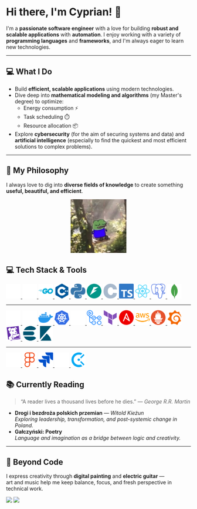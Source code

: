 # Hi there, I'm Cyprian! 👋

I'm a **passionate software engineer** with a love for building **robust and scalable applications** with **automation**. I enjoy working with a variety of **programming languages** and **frameworks**, and I'm always eager to learn new technologies.

---

## 💻 What I Do
- Build **efficient, scalable applications** using modern technologies.
- Dive deep into **mathematical modeling and algorithms** (my Master's degree) to optimize:
  - Energy consumption ⚡  
  - Task scheduling ⏱️  
  - Resource allocation 📦
- Explore **cybersecurity** (for the aim of securing systems and data) and **artificial intelligence** (especially to find the quickest and most efficient solutions to complex problems).

---

## 🌱 My Philosophy
I always love to dig into **diverse fields of knowledge** to create something **useful, beautiful, and efficient**.  

<p align="center">
  <img src="intro.jpg" style="width:30%; height: auto"/>
</p>


## 💻 Tech Stack & Tools

<div align="left">
  <a href="https://rust-lang.org/" target="_blank" rel="noreferrer">
    <img src="public/rust.svg" alt="rust" width="40" height="40"/>
  </a>
  <a href="https://tokio.rs/" target="_blank" rel="noreferrer">
    <img src="public/tokio.svg" alt="tokio" width="40" height="40"/>
  </a>
  <a href="https://go.dev/" target="_blank" rel="noreferrer">
    <img src="public/go.svg" alt="go" width="40" height="40"/>
  </a>
  <a href="https://en.cppreference.com/w/" target="_blank" rel="noreferrer">
    <img src="public/cpp.svg" alt="cplusplus" width="40" height="40"/>
  </a>
  <a href="https://www.python.org/" target="_blank" rel="noreferrer">
    <img src="public/python3.svg" alt="python" width="40" height="40"/>
  </a>
  <a href="https://fastapi.tiangolo.com/" target="_blank" rel="noreferrer">
    <img src="public/fastapi.svg" alt="fastapi" width="40" height="40"/>
  </a>
  <a href="https://en.cppreference.com/w/" target="_blank" rel="noreferrer">
    <img src="public/c.svg" alt="c" width="40" height="40"/>
  </a>
  <a href="https://www.typescriptlang.org/" target="_blank" rel="noreferrer">
    <img src="public/ts.svg" alt="typescript" width="40" height="40"/>
  </a>
  <a href="https://react.dev/" target="_blank" rel="noreferrer">
    <img src="public/react.svg" alt="react" width="40" height="40"/>
  </a>
  <a href="https://www.postgresql.org/" target="_blank" rel="noreferrer">
    <img src="public/postgresql.svg" alt="postgresql" width="40" height="40"/>
  </a>
  <a href="https://www.mongodb.com/" target="_blank" rel="noreferrer">
    <img src="public/mongodb.svg" alt="mongodb" width="40" height="40"/>
  </a>
  <hr/>
  <a href="https://linux.die.net/man/" target="_blank" rel="noreferrer">
     <img src="public/linux.svg" alt="linux" width="40" height="40"/>
  </a>
  <a href="https://www.gnu.org/software/bash/manual/bash.html" target="_blank" rel="noreferrer">
    <img src="public/bash.svg" alt="bash" width="40" height="40"/>
  </a>
  <a href="https://www.docker.com/" target="_blank" rel="noreferrer">
    <img src="public/docker.svg" alt="docker" width="40" height="40"/>
  </a>
  <a href="https://kubernetes.io/" target="_blank" rel="noreferrer">
    <img src="public/kubernetes.svg" alt="kubernetes" width="40" height="40"/>
  </a>
  <a href="https://helm.sh/" target="_blank" rel="noreferrer">
    <img src="public/helm.svg" alt="helm" width="40" height="40"/>
  </a>
  <a href="https://github.com/features/actions" target="_blank" rel="noreferrer">
    <img src="public/githubactions.svg" alt="githubactions" width="40" height="40"/>
  </a>
  <a href="https://developer.hashicorp.com/terraform" target="_blank" rel="noreferrer">
    <img src="public/terraform.svg" alt="terraform" width="40" height="40"/>
  </a>
  <a href="https://docs.ansible.com/ansible/latest/index.html#" target="_blank" rel="noreferrer">
    <img src="public/ansible.svg" alt="ansible" width="40" height="40"/>
  </a>
  <a href="https://aws.amazon.com/" target="_blank" rel="noreferrer">
    <img src="https://github.com/devicons/devicon/blob/master/icons/amazonwebservices/amazonwebservices-plain-wordmark.svg" alt="aws" width="40" height="40"/>
  </a>
  <a href="https://prometheus.io/" target="_blank" rel="noreferrer">
    <img src="public/prometheus.svg" alt="prometheus" width="40" height="40"/>
  </a>
  <a href="https://grafana.com/" target="_blank" rel="noreferrer">
    <img src="public/grafana.svg" alt="grafana" width="40" height="40"/>
  </a>
  <a href="https://www.datadoghq.com/" target="_blank" rel="noreferrer">
    <img src="public/datadog.svg" alt="datadog" width="40" height="40"/>
  </a>
  <a href="https://www.elastic.co/elasticsearch" target="_blank" rel="noreferrer">
    <img src="public/elasticsearch.svg" alt="elasticsearch" width="40" height="40"/>
  </a>
  <a href="https://www.elastic.co/kibana" target="_blank" rel="noreferrer">
    <img src="public/kibana.svg" alt="kibana" width="40" height="40"/>
  </a>
  <hr/>
  <a href="https://www.notion.com/" target="_blank" rel="noreferrer">
    <img src="public/notion.svg" alt="notion" width="40" height="40"/>
  </a>
  <a href="https://www.figma.com/" target="_blank" rel="noreferrer">
    <img src="public/figma.svg" alt="figma" width="40" height="40"/>
  </a>
  <a href="https://www.atlassian.com/software/jira" target="_blank" rel="noreferrer">
    <img src="public/jira.svg" alt="jira" width="40" height="40"/>
  </a>
  <a href="https://www.atlassian.com/software/confluence" target="_blank" rel="noreferrer">
    <img src="public/confluence.svg" alt="confluence" width="40" height="40"/>
  </a>
  <a href="https://clockify.me/" target="_blank" rel="noreferrer">
    <img src="public/clockify.svg" alt="clockify" width="40" height="40"/>
  </a>
</div>

## 📚 Currently Reading

> “A reader lives a thousand lives before he dies.” — *George R.R. Martin*

- **Drogi i bezdroża polskich przemian** — *Witold Kieżun*  
  *Exploring leadership, transformation, and post-systemic change in Poland.*
- **Gałczyński: Poetry**  
  *Language and imagination as a bridge between logic and creativity.*

---

## 🎨 Beyond Code

I express creativity through **digital painting** and **electric guitar** —  
art and music help me keep balance, focus, and fresh perspective in technical work.

![](https://github-readme-stats.vercel.app/api?username=cpprian&show_icons=true&theme=gruvbox&border=false)
![](https://github-readme-stats.vercel.app/api/top-langs/?username=cpprian&layout=compact&theme=gruvbox&border=false&include_all_commits=true)